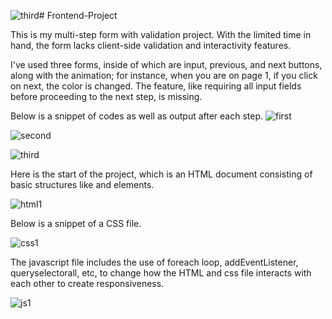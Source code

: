 ![third](https://github.com/PrajwalDeula/Frontend-Project/assets/69007189/ea302901-dbbd-4174-858e-e431e99d9a97)# Frontend-Project


This is  my multi-step form with validation project. With the limited time in hand, the form lacks client-side validation and interactivity features. 

I've used three forms, inside of which are  input, previous, and next buttons, along with the animation; for instance, when you are on page 1, if you click on next, the color is changed. The feature, like requiring all input fields before proceeding to the next step, is missing.


Below is a snippet of codes as well as output after each step. 
![first](https://github.com/PrajwalDeula/Frontend-Project/assets/69007189/9f079f6b-fbcc-4b49-9885-a891c7238764)



![second](https://github.com/PrajwalDeula/Frontend-Project/assets/69007189/6421777c-c8f9-47cd-9cbd-710c6284c296)



![third](https://github.com/PrajwalDeula/Frontend-Project/assets/69007189/ef6e4941-f162-433b-b2ac-9ae53e7cd164)

Here is the start of the project, which is an HTML document consisting of basic structures like <head> <body> and <link> elements. 

![html1](https://github.com/PrajwalDeula/Frontend-Project/assets/69007189/21c64359-97c8-416a-b19b-5efc05fc3b58)

Below is a snippet of a CSS file.

![css1](https://github.com/PrajwalDeula/Frontend-Project/assets/69007189/e7618419-5d9d-4952-8029-1384b1e4e99e)

The javascript file includes the use of foreach loop, addEventListener, queryselectorall, etc, to change how the HTML and css file interacts with each other to create responsiveness.

![js1](https://github.com/PrajwalDeula/Frontend-Project/assets/69007189/248509fc-ce64-4838-8774-e12a7c20d2ea)

